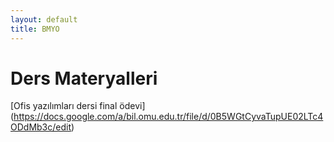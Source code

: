 ```yaml
---
layout: default
title: BMYO
---
```


#  Ders Materyalleri

[Ofis yazılımları dersi final ödevi] (https://docs.google.com/a/bil.omu.edu.tr/file/d/0B5WGtCyvaTupUE02LTc4ODdMb3c/edit)
